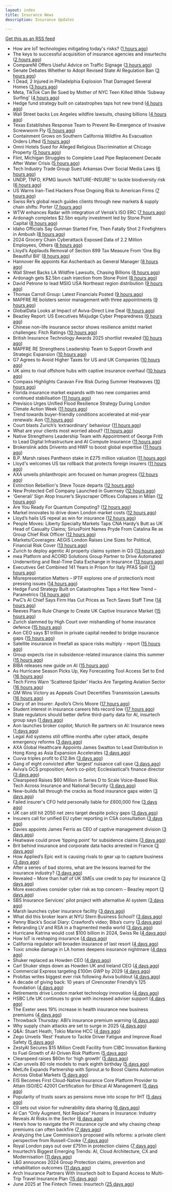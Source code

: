 ```yaml
---
layout: index
title: Insurance News
description: Insurance Updates

---
```


[Get this as an RSS feed](/insurance.rss)

<!-- news_marker starts -->
- How are IoT technologies mitigating today's risks? ([1 hours ago](https://www.dig-in.com/news/how-iot-technologies-are-mitigating-risks))
- The keys to successful acquisition of insurance agencies and insurtechs ([2 hours ago](https://www.dig-in.com/news/how-to-successfully-acquire-agencies-and-insurtechs))
- CompareNI Offers Useful Advice on Traffic Signage ([3 hours ago](https://insurance-edge.net/2025/06/30/compareni-offers-useful-advice-on-traffic-signage/))
- Senate Debates Whether to Adopt Revised State AI Regulation Ban ([3 hours ago](https://www.insurancejournal.com/news/national/2025/06/30/829651.htm))
- 1 Dead, 2 Injured in Philadelphia Explosion That Damaged Several Homes ([3 hours ago](https://www.insurancejournal.com/news/east/2025/06/30/829663.htm))
- Meta, TikTok Can Be Sued by Mother of NYC Teen Killed While ‘Subway Surfing’ ([4 hours ago](https://www.insurancejournal.com/news/east/2025/06/30/829631.htm))
- Hedge fund strategy built on catastrophes taps hot new trend ([4 hours ago](https://www.dig-in.com/articles/hedge-fund-strategy-built-on-catastrophes-taps-hot-new-trend))
- Wall Street backs Los Angeles wildfire lawsuits, chasing billions ([4 hours ago](https://www.dig-in.com/articles/wall-street-backs-la-wildfire-lawsuits-chasing-billions))
- Texas Establishes Response Team to Prevent Re-Emergence of Invasive Screwworm Fly ([5 hours ago](https://www.insurancejournal.com/news/southcentral/2025/06/30/829655.htm))
- Containment Grows on Southern California Wildfire As Evacuation Orders Lifted ([5 hours ago](https://www.insurancejournal.com/news/west/2025/06/30/829644.htm))
- Omni Hotels Sued for Alleged Religious Discrimination at Chicago Property ([5 hours ago](https://www.insurancejournal.com/news/midwest/2025/06/30/829641.htm))
- Flint, Michigan Struggles to Complete Lead Pipe Replacement Decade After Water Crisis ([5 hours ago](https://www.insurancejournal.com/news/midwest/2025/06/30/829633.htm))
- Tech Industry Trade Group Sues Arkansas Over Social Media Laws ([6 hours ago](https://www.insurancejournal.com/news/southcentral/2025/06/30/829627.htm))
- UNDP, TNFD, KPMG launch ‘NATURE-INSURE’ to tackle biodiversity risk ([6 hours ago](https://www.reinsurancene.ws/undp-tnfd-kpmg-launch-nature-insure-to-tackle-biodiversity-risk/))
- US Warns Iran-Tied Hackers Pose Ongoing Risk to American Firms ([7 hours ago](https://www.insurancejournal.com/news/national/2025/06/30/829612.htm))
- Swiss Re’s global reach guides clients through new markets & supply chain shifts: Porter ([7 hours ago](https://www.reinsurancene.ws/swiss-res-global-reach-guides-clients-through-new-markets-supply-chain-shifts-porter/))
- WTW enhances Radar with integration of Verisk’s ISO ERC ([7 hours ago](https://www.reinsurancene.ws/wtw-enhances-radar-with-integration-of-verisks-iso-erc/))
- Ardonagh completes $2.5bn equity investment led by Stone Point Capital ([8 hours ago](https://www.reinsurancene.ws/ardonagh-completes-2-5bn-equity-investment-led-by-stone-point-capital/))
- Idaho Officials Say Gunman Started Fire, Then Fatally Shot 2 Firefighters in Ambush ([8 hours ago](https://www.insurancejournal.com/news/west/2025/06/30/829604.htm))
- 2024 Grocery Chain Cyberattack Exposed Data of 2.2 Million Employees, Others ([8 hours ago](https://www.insurancejournal.com/news/east/2025/06/30/829587.htm))
- Lloyd’s Applauds Removal of Section 899 Tax Measure From ‘One Big Beautiful Bill’ ([8 hours ago](https://www.insurancejournal.com/news/international/2025/06/30/829577.htm))
- Hannover Re appoints Kai Aschenbach as General Manager ([8 hours ago](https://www.reinsurancene.ws/hannover-re-appoints-kai-aschenbach-as-general-manager/))
- Wall Street Backs LA Wildfire Lawsuits, Chasing Billions ([8 hours ago](https://www.insurancejournal.com/news/west/2025/06/30/829594.htm))
- Ardonagh gets $2.5bn cash injection from Stone Point ([8 hours ago](https://www.postonline.co.uk/broker/7958044/ardonagh-gets-25bn-cash-injection-from-stone-point))
- David Petrone to lead MSIG USA Northeast region distribution ([9 hours ago](https://www.reinsurancene.ws/david-petrone-to-lead-msig-usa-northeast-region-distribution/))
- Thomas Carroll Group: Latest Financials Posted ([9 hours ago](https://insurance-edge.net/2025/06/30/thomas-carroll-group-latest-financials-posted/))
- MAPFRE RE bolsters senior management with three appointments ([9 hours ago](https://www.reinsurancene.ws/mapfre-re-bolsters-senior-management-with-three-appointments/))
- GlobalData Looks at Impact of Aviva-Direct Line Deal ([9 hours ago](https://insurance-edge.net/2025/06/30/globaldata-looks-at-impact-of-aviva-direct-line-deal/))
- Beazley Report: US Executives Misjudge Cyber Preparedness ([9 hours ago](https://www.insurancejournal.com/news/national/2025/06/30/829584.htm))
- Chinese non-life insurance sector shows resilience amidst market challenges: Fitch Ratings ([10 hours ago](https://www.reinsurancene.ws/chinese-non-life-insurance-sector-shows-resilience-amidst-market-challenges-fitch-ratings/))
- British Insurance Technology Awards 2025 shortlist revealed ([10 hours ago](https://www.postonline.co.uk/technology/7958036/british-insurance-technology-awards-2025-shortlist-revealed))
- MAPFRE RE Strengthens Leadership Team to Support Growth and Strategic Expansion ([10 hours ago](https://www.insurtechinsights.com/mapfre-re-strengthens-leadership-team-to-support-growth-and-strategic-expansion/))
- G7 Agrees to Avoid Higher Taxes for US and UK Companies ([10 hours ago](https://www.insurancejournal.com/news/international/2025/06/30/829566.htm))
- UK aims to rival offshore hubs with captive insurance overhaul ([10 hours ago](https://www.insurancebusinessmag.com/uk/news/breaking-news/uk-aims-to-rival-offshore-hubs-with-captive-insurance-overhaul-540919.aspx))
- Compass Highlights Caravan Fire Risk During Summer Heatwaves ([10 hours ago](https://insurance-edge.net/2025/06/30/compass-highlights-caravan-fire-risk-during-summer-heatwaves/))
- Florida insurance market expands with two new companies amid continued stabilisation ([11 hours ago](https://www.reinsurancene.ws/florida-insurance-market-expands-with-two-new-companies-amid-continued-stabilisation/))
- Previsico Urges Unified Flood Resilience Strategy During London Climate Action Week ([11 hours ago](https://www.insurtechinsights.com/previsico-urges-unified-flood-resilience-strategy-during-london-climate-action-week/))
- Trend towards buyer-friendly conditions accelerated at mid-year renewals: Aon ([11 hours ago](https://www.reinsurancene.ws/trend-towards-buyer-friendly-conditions-accelerated-at-mid-year-renewals-aon/))
- Court blasts Zurich’s ‘extraordinary’ behaviour ([11 hours ago](https://www.postonline.co.uk/news/7958043/court-blasts-zurich%E2%80%99s-%E2%80%98extraordinary%E2%80%99-behaviour))
- What are your clients most worried about? ([11 hours ago](https://www.insurancebusinessmag.com/uk/tv/what-are-your-clients-most-worried-about-540914.aspx))
- Native Strengthens Leadership Team with Appointment of George Frith to Lead Digital Infrastructure and AI Compute Insurance ([11 hours ago](https://www.insurtechinsights.com/native-strengthens-leadership-team-with-appointment-of-george-frith-to-lead-digital-infrastructure-and-ai-compute-insurance/))
- Brokerslink adds Drivento and HWF to boost global expertise ([11 hours ago](https://www.insurancebusinessmag.com/uk/news/breaking-news/brokerslink-adds-drivento-and-hwf-to-boost-global-expertise-540904.aspx))
- B.P. Marsh raises Pantheon stake in £275 million valuation ([11 hours ago](https://www.insurancebusinessmag.com/uk/news/breaking-news/b-p--marsh-raises-pantheon-stake-in-275-million-valuation-540897.aspx))
- Lloyd's welcomes US tax rollback that protects foreign insurers ([11 hours ago](https://www.insurancebusinessmag.com/uk/news/breaking-news/lloyds-welcomes-us-tax-rollback-that-protects-foreign-insurers-540899.aspx))
- AXA unveils philanthropic arm focused on human progress ([12 hours ago](https://www.insurancebusinessmag.com/uk/news/non-profits/axa-unveils-philanthropic-arm-focused-on-human-progress-540894.aspx))
- Extinction Rebellion's Steve Tooze departs ([12 hours ago](https://www.postonline.co.uk/people/7958040/tooze-steps-down-from-extinction-rebellion-leadership))
- New Protected Cell Company Launched in Guernsey ([12 hours ago](https://insurance-edge.net/2025/06/30/new-protected-cell-company-launched-in-guernsey/))
- ‘Generali’ Sign Atop Insurer’s Skyscraper Offices Collapses in Milan ([12 hours ago](https://www.insurancejournal.com/news/international/2025/06/30/829557.htm))
- Are You Ready For Quantum Computing? ([12 hours ago](https://insurance-edge.net/2025/06/30/are-you-ready-for-quantum-computing/))
- Markel innovates to drive down London market costs ([12 hours ago](https://www.postonline.co.uk/lloyd%E2%80%99slondon/7958027/markel-innovates-to-drive-down-london-market-costs))
- Lloyd’s hails US repeal as win for insurance ([12 hours ago](https://www.postonline.co.uk/news/7958041/lloyd%E2%80%99s-hails-us-repeal-as-win-for-insurance))
- People Moves: Liberty Specialty Markets Taps CNA Hardy’s Butt as UK Head of Casualty Claims; SiriusPoint Names Pryde From Catalina Re as Group Chief Risk Officer ([12 hours ago](https://www.insurancejournal.com/news/international/2025/06/30/829550.htm))
- Markets/Coverages: AEGIS London Raises Line Sizes for Political, Financial Risk Cover ([13 hours ago](https://www.insurancejournal.com/news/international/2025/06/30/829543.htm))
- Zurich to deploy agentic AI property claims system in Q3 ([13 hours ago](https://www.postonline.co.uk/technology/7958014/zurich-to-deploy-agentic-ai-property-claims-system-in-q3))
- mea Platform and ACORD Solutions Group Partner to Drive Automated Underwriting and Real-Time Data Exchange in Insurance ([13 hours ago](https://www.insurtechinsights.com/mea-platform-and-acord-solutions-group-partner-to-drive-automated-underwriting-and-real-time-data-exchange-in-insurance/))
- Executives Get Combined 141 Years in Prison for Italy PFAS Spill ([13 hours ago](https://www.insurancejournal.com/news/international/2025/06/30/829529.htm))
- Misrepresentation Matters – IPTF explores one of protection’s most pressing issues ([14 hours ago](https://ifamagazine.com/misrepresentation-matters-iptf-explores-one-of-protections-most-pressing-issues/))
- Hedge Fund Strategy Built on Catastrophes Taps a Hot New Trend – Parametrics ([14 hours ago](https://www.insurancejournal.com/news/international/2025/06/30/829517.htm))
- PwC’s AI Chief Says Firm Has Cut Prices as Tech Saves Staff Time ([14 hours ago](https://www.insurancejournal.com/news/international/2025/06/30/829514.htm))
- Reeves Plans Rule Change to Create UK Captive Insurance Market ([15 hours ago](https://www.insurancejournal.com/news/international/2025/06/30/829506.htm))
- Zurich slammed by High Court over mishandling of home insurance defence ([15 hours ago](https://www.insurancebusinessmag.com/uk/news/legal-insights/zurich-slammed-by-high-court-over-mishandling-of-home-insurance-defence-540881.aspx))
- Aon CEO says $1 trillion in private capital needed to bridge insurance gaps ([15 hours ago](https://www.insurancebusinessmag.com/uk/news/breaking-news/aon-ceo-says-1-trillion-in-private-capital-needed-to-bridge-insurance-gaps-540875.aspx))
- Satellite insurance in freefall as space risks multiply - report ([15 hours ago](https://www.insurancebusinessmag.com/uk/news/breaking-news/satellite-insurance-in-freefall-as-space-risks-multiply--report-540869.aspx))
- Group expects rise in subsidence-related insurance claims this summer ([15 hours ago](https://www.insurancebusinessmag.com/uk/news/claims/group-expects-rise-in-subsidencerelated-insurance-claims-this-summer-540868.aspx))
- BIBA releases new guide on AI ([15 hours ago](https://www.insurancebusinessmag.com/uk/news/technology/biba-releases-new-guide-on-ai-540867.aspx))
- As Hurricane Season Picks Up, Key Forecasting Tool Access Set to End ([16 hours ago](https://www.insurancejournal.com/news/national/2025/06/30/829490.htm))
- Tech Firms Warn ‘Scattered Spider’ Hacks Are Targeting Aviation Sector ([16 hours ago](https://www.insurancejournal.com/news/national/2025/06/30/829496.htm))
- GM Wins Victory as Appeals Court Decertifies Transmission Lawsuits ([16 hours ago](https://www.insurancejournal.com/news/national/2025/06/30/829493.htm))
- Diary of an Insurer: Apollo’s Chris Moore ([17 hours ago](https://www.postonline.co.uk/lloyd%E2%80%99slondon/7957498/diary-of-an-insurer%C2%A0apollo%E2%80%99s-chris-moore))
- Student interest in insurance careers hits record low ([17 hours ago](https://www.postonline.co.uk/people/7957759/student-interest-in-insurance-careers-hits-record-low))
- State regulators should better define third-party data for AI, insurtech group says ([1 days ago](https://www.dig-in.com/news/naic-should-better-define-third-party-ai-data-aitc-says))
- Aon launches broker copilot; Munich Re partners on AI: Insurance news ([1 days ago](https://www.dig-in.com/news/aon-launches-copilot-munich-re-partners-ai-insurance-news))
- Legal Aid systems still offline months after cyber attack, despite emergency reforms ([3 days ago](https://www.insurancebusinessmag.com/uk/news/cyber/legal-aid-systems-still-offline-months-after-cyber-attack-despite-emergency-reforms-540768.aspx))
- AXA Global Healthcare Appoints James Swatton to Lead Distribution in Hong Kong as Asia Expansion Accelerates ([3 days ago](https://www.insurtechinsights.com/axa-global-healthcare-appoints-james-swatton-to-lead-distribution-in-hong-kong-as-asia-expansion-accelerates/))
- Cuvva triples profit to £12.8m ([3 days ago](https://www.postonline.co.uk/personal/7958033/cuvva-triples-profit-to-%C2%A3128m))
- Gang of eight convicted after ‘largest’ nuisance call case ([3 days ago](https://www.postonline.co.uk/news/7958035/gang-of-eight-convicted-after-largest-nuisance-call-case))
- Aviva’s GCS proposition; Aon’s co-pilot; Ecclesiastical’s finance director ([3 days ago](https://www.postonline.co.uk/news/7958002/aviva%E2%80%99s-gcs-proposition-aon%E2%80%99s-co-pilot-ecclesiastical%E2%80%99s-finance-director))
- Clearspeed Raises $60 Million in Series D to Scale Voice-Based Risk Tech Across Insurance and National Security ([3 days ago](https://www.insurtechinsights.com/clearspeed-raises-60-million-in-series-d-to-scale-voice-based-risk-tech-across-insurance-and-national-security/))
- New-builds fall through the cracks as flood insurance gaps widen ([3 days ago](https://www.insurancebusinessmag.com/uk/news/catastrophe/newbuilds-fall-through-the-cracks-as-flood-insurance-gaps-widen-540739.aspx))
- Failed insurer's CFO held personally liable for £600,000 fine ([3 days ago](https://www.insurancebusinessmag.com/uk/news/breaking-news/failed-insurers-cfo-held-personally-liable-for-600000-fine-540737.aspx))
- UK can still hit 2050 net zero target despite policy gaps ([3 days ago](https://www.insurancebusinessmag.com/uk/news/breaking-news/uk-can-still-hit-2050-net-zero-target-despite-policy-gaps-540736.aspx))
- Insurers call for unified EU cyber reporting in CSA consultation ([3 days ago](https://www.insurancebusinessmag.com/uk/news/cyber/insurers-call-for-unified-eu-cyber-reporting-in-csa-consultation-540735.aspx))
- Davies appoints James Ferris as CEO of captive management division ([3 days ago](https://www.insurancebusinessmag.com/uk/news/breaking-news/davies-appoints-james-ferris-as-ceo-of-captive-management-division-540734.aspx))
- Heatwave could prove ‘tipping point’ for subsidence claims ([3 days ago](https://www.postonline.co.uk/news/7958032/heatwave-could-prove-%E2%80%98tipping-point%E2%80%99-for-subsidence-claims))
- Brit behind insurance and corporate data hacks arrested in France ([3 days ago](https://www.insurancebusinessmag.com/uk/news/cyber/brit-behind-insurance-and-corporate-data-hacks-arrested-in-france-540732.aspx))
- How Applied’s Epic exit is causing rivals to gear up to capture business ([3 days ago](https://www.postonline.co.uk/news/7958023/how-applied%E2%80%99s-epic-exit-is-causing-rivals-to-gear-up-to-capture-business))
- After a series of bad storms, what are the lessons learned for the insurance industry? ([3 days ago](https://www.insurancebusinessmag.com/uk/tv/after-a-series-of-bad-storms-what-are-the-lessons-learned-for-the-insurance-industry-540721.aspx))
- Revealed – More than half of UK SMEs use credit to pay for insurance ([3 days ago](https://www.insurancebusinessmag.com/uk/news/sme/revealed--more-than-half-of-uk-smes-use-credit-to-pay-for-insurance-540714.aspx))
- More executives consider cyber risk as top concern – Beazley report ([3 days ago](https://www.insurancebusinessmag.com/uk/news/cyber/more-executives-consider-cyber-risk-as-top-concern--beazley-report-540713.aspx))
- SBS Insurance Services' pilot project with alternative AI system ([3 days ago](https://www.insurancebusinessmag.com/uk/news/claims/sbs-insurance-services-pilot-project-with-alternative-ai-system-540710.aspx))
- Marsh launches cyber insurance facility ([3 days ago](https://www.insurancebusinessmag.com/uk/news/cyber/marsh-launches-cyber-insurance-facility-540707.aspx))
- What did this broker learn at NYU Stern Business School? ([3 days ago](https://www.insurancebusinessmag.com/uk/news/breaking-news/what-did-this-broker-learn-at-nyu-stern-business-school-540702.aspx))
- Penny Black’s Social Diary: Crawford’s video; Biba’s curry ([3 days ago](https://www.postonline.co.uk/people/7957820/penny-black%E2%80%99s-social-diary-crawford%E2%80%99s-video-biba%E2%80%99s-curry))
- Rebranding LV and RSA in a fragmented media world ([3 days ago](https://www.postonline.co.uk/personal/7957983/rebranding-lv-and-rsa-in-a-fragmented-media-world))
- Hurricane Katrina would cost $100 billion in 2024, Swiss Re ([4 days ago](https://www.dig-in.com/news/hurricane-katrina-would-cost-100-billion-in-2024-swiss-re))
- How IoT is reshaping insurance ([4 days ago](https://www.dig-in.com/opinion/how-internet-of-things-is-reshaping-insurance))
- California regulator will broaden insurance of last resort ([4 days ago](https://www.dig-in.com/news/california-regulator-will-broaden-insurance-of-last-resort))
- Toxic smoke damage in LA homes deepens insurance nightmare ([4 days ago](https://www.dig-in.com/articles/toxic-smoke-damage-in-la-homes-deepens-insurance-nightmare))
- Shuker replaced as Howden CEO ([4 days ago](https://www.insurancebusinessmag.com/uk/news/breaking-news/shuker-replaced-as-howden-ceo-540607.aspx))
- Carl Shuker steps down as Howden UK and Ireland CEO ([4 days ago](https://www.postonline.co.uk/news/7958018/carl-shuker-steps-down-as-howden-uk-and-ireland-ceo))
- Commercial Express targeting £100m GWP by 2029 ([4 days ago](https://www.postonline.co.uk/commercial/7957991/commercial-express-targeting-%C2%A3100m-gwp-by-2029))
- Probitas writes biggest ever risk following Aviva buildout ([4 days ago](https://www.postonline.co.uk/commercial/7958003/probitas-writes-biggest-ever-risk-following-aviva-buildout))
- A decade of giving back: 10 years of Cirencester Friendly’s 125 foundation ([4 days ago](https://ifamagazine.com/a-decade-of-giving-back-10-years-of-cirencester-friendlys-125-foundation/))
- Retirements drive London market technology innovation ([4 days ago](https://www.postonline.co.uk/technology/7957993/retirements-drive-london-market-technology-innovation))
- HSBC Life UK continues to grow with increased adviser support ([4 days ago](https://ifamagazine.com/hsbc-life-uk-continues-to-grow-with-increased-adviser-support/))
- The Exeter sees 19% increase in health insurance new business premiums ([4 days ago](https://ifamagazine.com/the-exeter-sees-19-increase-in-health-insurance-new-business-premiums/))
- Throwback Thursday: ABI’s insurance premium warning ([4 days ago](https://www.postonline.co.uk/personal/7956732/throwback-thursday-abi%E2%80%99s-insurance-premium-warning))
- Why supply chain attacks are set to surge in 2025 ([4 days ago](https://www.postonline.co.uk/technology/7957905/why-supply-chain-attacks-are-set-to-surge-in-2025))
- Q&A: Stuart Heath, Tokio Marine HCC ([4 days ago](https://www.postonline.co.uk/lloyd%E2%80%99slondon/7957582/qa-stuart-heath-tokio-marine-hcc))
- Zego Unveils ‘Rest’ Feature to Tackle Driver Fatigue and Improve Road Safety ([5 days ago](https://www.insurtechinsights.com/zego-unveils-rest-feature-to-tackle-driver-fatigue-and-improve-road-safety/))
- ZestyAI Secures $15 Million Credit Facility from CIBC Innovation Banking to Fuel Growth of AI-Driven Risk Platform ([5 days ago](https://www.insurtechinsights.com/zestyai-secures-15-million-credit-facility-from-cibc-innovation-banking-to-fuel-growth-of-ai-driven-risk-platform/))
- Clearspeed raises $60m for ‘high growth’ ([5 days ago](https://www.postonline.co.uk/technology/7958000/clearspeed-raises-60m-for-%E2%80%98high-growth%E2%80%99))
- iCan unveils 80 role models to mark eighth birthday ([5 days ago](https://www.postonline.co.uk/people/7958001/ican-unveils-80-role-models-to-mark-eighth-birthday))
- MetLife Expands Partnership with Sprout.ai to Boost Claims Automation Across Global Markets ([5 days ago](https://www.insurtechinsights.com/metlife-expands-partnership-with-sprout-ai-to-boost-claims-automation-across-global-markets/))
- EIS Becomes First Cloud-Native Insurance Core Platform Provider to Attain ISO/IEC 42001 Certification for Ethical AI Management ([5 days ago](https://www.insurtechinsights.com/eis-becomes-first-cloud-native-insurance-core-platform-provider-to-attain-iso-iec-42001-certification-for-ethical-ai-management/))
- Popularity of trusts soars as pensions move into scope for IHT ([5 days ago](https://ifamagazine.com/popularity-of-trusts-soars-as-pensions-move-into-scope-for-iht/))
- CII sets out vision for vulnerability data sharing ([6 days ago](https://ifamagazine.com/cii-sets-out-vision-for-vulnerability-data-sharing/))
- AI Can “Only Augment, Not Replace” Humans in Insurance: Industry Reveals AI Risks in the Sector ([6 days ago](https://thefintechtimes.com/ai-can-only-augment-not-replace-humans-in-insurance-industry-reveals-ai-risks-in-the-sector/))
- Here’s how to navigate the PI insurance cycle and why chasing cheap premiums can often backfire ([7 days ago](https://ifamagazine.com/advisers-heres-how-to-navigate-the-pi-insurance-cycle-and-why-chasing-cheap-premiums-can-often-backfire/))
- Analyzing the Law Commission’s proposed wills reforms: a private client perspective from Russell-Cooke ([7 days ago](https://ifamagazine.com/analyzing-the-law-commissions-proposed-wills-reforms-a-private-client-perspective-from-russell-cooke/))
- Royal London pays out over £751m in protection claims ([7 days ago](https://ifamagazine.com/royal-london-pays-out-over-751m-in-protection-claims/))
- Insurtech’s Biggest Emerging Trends: AI, Cloud Architecture, CX and Modernisation ([11 days ago](https://thefintechtimes.com/insurtech-biggest-emerging-trends-ai-cloud-architecture-cx-and-data/))
- L&G announces 2024 Group Protection claims, prevention and rehabilitation outcomes ([11 days ago](https://ifamagazine.com/lg-announces-2024-group-protection-claims-prevention-and-rehabilitation-outcomes/))
- Arch Insurance Partners With Insurtech bolt to Expand Access to Multi-Trip Travel Insurance Plan ([15 days ago](https://thefintechtimes.com/arch-insurance-partners-with-insurtech-bolt-to-expand-access-to-multi-trip-travel-insurance-plan/))
- June 2025 at The Fintech Times: Insurtech ([25 days ago](https://thefintechtimes.com/june-2025-at-the-fintech-times-insurtech/))

<!-- news_marker ends -->